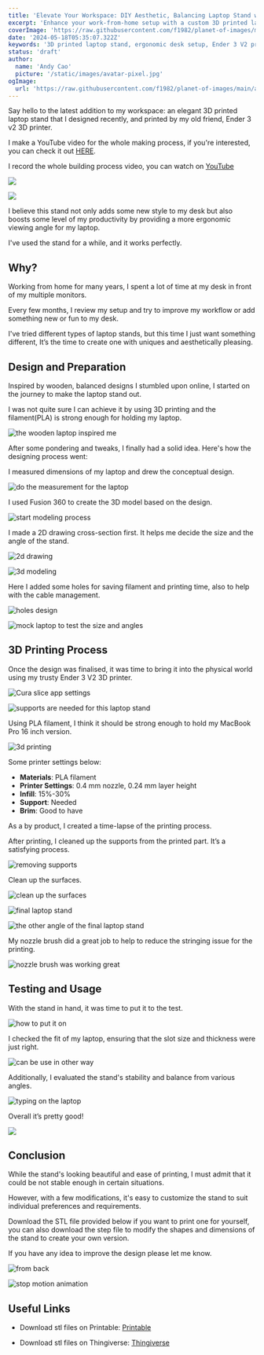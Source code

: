 ```yaml
---
title: 'Elevate Your Workspace: DIY Aesthetic, Balancing Laptop Stand with 3D Printing'
excerpt: 'Enhance your work-from-home setup with a custom 3D printed laptop stand, designed and printed using the Ender 3 V2 3D printer. This project not only adds style to your desk but also improves productivity by providing an ergonomic viewing angle. Learn how to design, print, and customize your own stand.'
coverImage: 'https://raw.githubusercontent.com/f1982/planet-of-images/main/ac/diy-laptop-stand-left.png'
date: '2024-05-18T05:35:07.322Z'
keywords: '3D printed laptop stand, ergonomic desk setup, Ender 3 V2 projects, custom 3D printing, home office productivity, DIY laptop stand, PLA filament, Fusion 360 design, laptop stand STL file'
status: 'draft'
author:
  name: 'Andy Cao'
  picture: '/static/images/avatar-pixel.jpg'
ogImage:
  url: 'https://raw.githubusercontent.com/f1982/planet-of-images/main/ac/diy-laptop-stand-left.png'
---
```


Say hello to the latest addition to my workspace: an elegant 3D printed laptop stand that I designed recently, and printed by my old friend, Ender 3 v2 3D printer.

I make a YouTube video for the whole making process, if you're interested, you can check it out [HERE](https://youtu.be/Hl9b0ICobAQ).

I record the whole building process video, you can watch on [YouTube](https://www.youtube.com/watch?v=Hl9b0ICobAQ)

![](https://raw.githubusercontent.com/f1982/planet-of-images/main/ac/diy-laptop-stand-top-view.png)

![](https://raw.githubusercontent.com/f1982/planet-of-images/main/ac/diy-laptop-stand-thunderbolt-cable.png)

I believe this stand not only adds some new style to my desk but also boosts some level of my productivity by providing a more ergonomic viewing angle for my laptop.

I've used the stand for a while, and it works perfectly.

## Why?

Working from home for many years, I spent a lot of time at my desk in front of my multiple monitors.

Every few months, I review my setup and try to improve my workflow or add something new or fun to my desk.

I've tried different types of laptop stands, but this time I just want something different, It’s the time to create one with uniques and aesthetically pleasing.

## Design and Preparation

Inspired by wooden, balanced designs I stumbled upon online, I started on the journey to make the laptop stand out.

I was not quite sure I can achieve it by using 3D printing and the filament(PLA) is strong enough for holding my laptop.

![the wooden laptop inspired me](https://raw.githubusercontent.com/f1982/planet-of-images/main/ac/diy-laptop-stand-3d-prinnting-timelapse.png)

After some pondering and tweaks, I finally had a solid idea. Here's how the designing process went:

I measured dimensions of my laptop and drew the conceptual design.

![do the measurement for the laptop](https://raw.githubusercontent.com/f1982/planet-of-images/main/ac/diy-laptop-stand-measurement.png)

I used Fusion 360 to create the 3D model based on the design.

![start modeling process](https://raw.githubusercontent.com/f1982/planet-of-images/main/ac/diy-laptop-stand-design.png)

I made a 2D drawing cross-section first. It helps me decide the size and the angle of the stand.

![2d drawing](https://raw.githubusercontent.com/f1982/planet-of-images/main/ac/laptop-stand-3d-printed-fusion-360-drawing.png)

![3d modeling](https://raw.githubusercontent.com/f1982/planet-of-images/main/ac/laptop-stand-3d-printed-fusion-360-modeling.png)

Here I added some holes for saving filament and printing time, also to help with the cable management.

![holes design](https://raw.githubusercontent.com/f1982/planet-of-images/main/ac/laptop-stand-3d-printed-fusion-360-modeling-holes.png)

![mock laptop to test the size and angles](https://raw.githubusercontent.com/f1982/planet-of-images/main/ac/diy-laptop-stand-fusion-360-1.png)


## 3D Printing Process

Once the design was finalised, it was time to bring it into the physical world using my trusty Ender 3 V2 3D printer.

![Cura slice app settings](https://raw.githubusercontent.com/f1982/planet-of-images/main/ac/laptop-stand-3d-printed-slicing.png)

![supports are needed for this laptop stand](https://raw.githubusercontent.com/f1982/planet-of-images/main/ac/diy-laptop-stand-3d-printing-supports.png)

Using PLA filament, I think it should be strong enough to hold my MacBook Pro 16 inch version.

![3d printing](https://raw.githubusercontent.com/f1982/planet-of-images/main/ac/laptop-stand-timelapse-0002%201.png)

Some printer settings below:

- **Materials**: PLA filament
- **Printer Settings**: 0.4 mm nozzle, 0.24 mm layer height
- **Infill**: 15%-30%
- **Support**: Needed
- **Brim**: Good to have

As a by product, I created a time-lapse of the printing process.

After printing, I cleaned up the supports from the printed part. It’s a satisfying process.

![removing supports](https://raw.githubusercontent.com/f1982/planet-of-images/main/ac/laptop-stand-3d-printed-clean-up.png)

Clean up the surfaces.

![clean up the surfaces](https://raw.githubusercontent.com/f1982/planet-of-images/main/ac/diy-laptop-stand-clean-up.png)

![final laptop stand](https://raw.githubusercontent.com/f1982/planet-of-images/main/ac/diy-laptop-stand-up-view.png)

![the other angle of the final laptop stand](https://raw.githubusercontent.com/f1982/planet-of-images/main/ac/diy-laptop-stand-3d-printed-top.png)

My nozzle brush did a great job to help to reduce the stringing issue for the printing.

![nozzle brush was working great](https://raw.githubusercontent.com/f1982/planet-of-images/main/ac/diy-laptop-stand-brush-nozzle.png)

## Testing and Usage

With the stand in hand, it was time to put it to the test.

![how to put it on](https://raw.githubusercontent.com/f1982/planet-of-images/main/ac/laptop-stand-3d-printed-set-up.png)

I checked the fit of my laptop, ensuring that the slot size and thickness were just right. 

![can be use in other way](https://raw.githubusercontent.com/f1982/planet-of-images/main/ac/laptop-stand-3d-printed-show-put-in.png)

Additionally, I evaluated the stand's stability and balance from various angles.

![typing on the laptop](https://raw.githubusercontent.com/f1982/planet-of-images/main/ac/laptop-stand-3d-printed-typing-2.png)

Overall it’s pretty good!

![](https://raw.githubusercontent.com/f1982/planet-of-images/main/ac/laptop-stand-3d-printed-typing.png)

## Conclusion

While the stand's looking beautiful and ease of printing, I must admit that it could be not stable enough in certain situations.

However, with a few modifications, it's easy to customize the stand to suit individual preferences and requirements.

Download the STL file provided below if you want to print one for yourself, you can also download the step file to modify the shapes and dimensions of the stand to create your own version.

If you have any idea to improve the design please let me know.

![from back](https://raw.githubusercontent.com/f1982/planet-of-images/main/ac/laptop-stand-3d-printed-show-back.png)

![stop motion animation](https://raw.githubusercontent.com/f1982/planet-of-images/main/ac/stand-rotation.gif)


## Useful Links

- Download stl files on Printable: [Printable](https://www.printables.com/model/904932-simplistic-laptop-stand)

- Download stl files on Thingiverse: [Thingiverse](https://www.thingiverse.com/thing:5026832)
